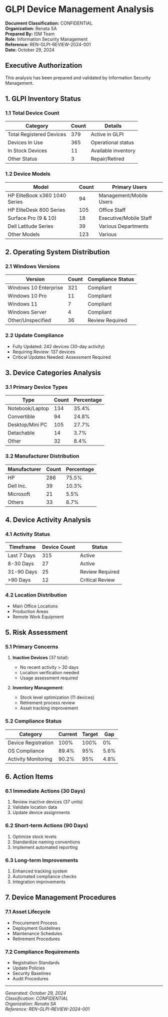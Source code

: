 # GLPI Device Management Analysis


**Document Classification:** CONFIDENTIAL  
**Organization:** Renata SA  
**Prepared By:** ISM Team  
**Role:** Information Security Management  
**Reference:** REN-GLPI-REVIEW-2024-001  
**Date:** October 29, 2024  

## Executive Authorization

This analysis has been prepared and validated by Information Security Management.

## 1. GLPI Inventory Status

### 1.1 Total Device Count
| Category | Count | Details |
|----------|--------|----------|
| Total Registered Devices | 379 | Active in GLPI |
| Devices In Use | 365 | Operational status |
| In Stock Devices | 11 | Available inventory |
| Other Status | 3 | Repair/Retired |

### 1.2 Device Models
| Model | Count | Primary Users |
|-------|--------|---------------|
| HP EliteBook x360 1040 Series | 94 | Management/Mobile Users |
| HP EliteDesk 800 Series | 105 | Office Staff |
| Surface Pro (9 & 10) | 18 | Executive/Mobile Staff |
| Dell Latitude Series | 39 | Various Departments |
| Other Models | 123 | Various |

## 2. Operating System Distribution

### 2.1 Windows Versions
| Version | Count | Compliance Status |
|---------|--------|-------------|
| Windows 10 Enterprise | 321 | Compliant |
| Windows 10 Pro | 11 | Compliant |
| Windows 11 | 7 | Compliant |
| Windows Server | 4 | Compliant |
| Other/Unspecified | 36 | Review Required |

### 2.2 Update Compliance
- Fully Updated: 242 devices (30-day activity)
- Requiring Review: 137 devices
- Critical Updates Needed: Assessment Required

## 3. Device Categories Analysis

### 3.1 Primary Device Types
| Type | Count | Percentage |
|--------|--------|------------|
| Notebook/Laptop | 134 | 35.4% |
| Convertible | 94 | 24.8% |
| Desktop/Mini PC | 105 | 27.7% |
| Detachable | 14 | 3.7% |
| Other | 32 | 8.4% |

### 3.2 Manufacturer Distribution
| Manufacturer | Count | Percentage |
|--------------|--------|------------|
| HP | 286 | 75.5% |
| Dell Inc. | 39 | 10.3% |
| Microsoft | 21 | 5.5% |
| Others | 33 | 8.7% |

## 4. Device Activity Analysis

### 4.1 Activity Status
| Timeframe | Device Count | Status |
|-----------|--------------|---------|
| Last 7 Days | 315 | Active |
| 8-30 Days | 27 | Active |
| 31-90 Days | 25 | Review Required |
| >90 Days | 12 | Critical Review |

### 4.2 Location Distribution
- Main Office Locations
- Production Areas
- Remote Work Equipment

## 5. Risk Assessment

### 5.1 Primary Concerns
1. **Inactive Devices** (37 total):
   - No recent activity > 30 days
   - Location verification needed
   - Usage assessment required

2. **Inventory Management**:
   - Stock level optimization (11 devices)
   - Retirement process review
   - Asset tracking improvement

### 5.2 Compliance Status
| Category | Current | Target | Gap |
|----------|---------|--------|-----|
| Device Registration | 100% | 100% | 0% |
| OS Compliance | 89.4% | 95% | 5.6% |
| Activity Monitoring | 90.2% | 95% | 4.8% |

## 6. Action Items

### 6.1 Immediate Actions (30 Days)
1. Review inactive devices (37 units)
2. Validate location data
3. Update device assignments

### 6.2 Short-term Actions (90 Days)
1. Optimize stock levels
2. Standardize naming conventions
3. Implement automated reporting

### 6.3 Long-term Improvements
1. Enhanced tracking system
2. Automated compliance checks
3. Integration improvements

## 7. Device Management Procedures

### 7.1 Asset Lifecycle
- Procurement Process
- Deployment Guidelines
- Maintenance Schedules
- Retirement Procedures

### 7.2 Compliance Requirements
- Registration Standards
- Update Policies
- Security Baselines
- Audit Procedures

---

*Generated: October 29, 2024*  
*Classification: CONFIDENTIAL*  
*Organization: Renata SA*  
*Reference: REN-GLPI-REVIEW-2024-001*